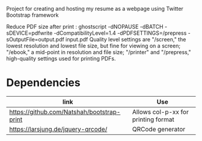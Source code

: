 Project for creating and hosting my resume as a webpage using Twitter Bootstrap framework

Reduce PDF size after print : 
ghostscript -dNOPAUSE -dBATCH -sDEVICE=pdfwrite -dCompatibilityLevel=1.4 -dPDFSETTINGS=/prepress  -sOutputFile=output.pdf input.pdf
Quality level settings are "/screen," the lowest resolution and lowest file size, but fine for viewing on a screen; "/ebook," a mid-point in resolution and file size; "/printer" and "/prepress," high-quality settings used for printing PDFs.


# Dependencies
| link | Use |
| ----- | ----- |
| https://github.com/Natshah/bootstrap-print | Allows col-p-xx for printing format |
| https://larsjung.de/jquery-qrcode/ | QRCode generator |

